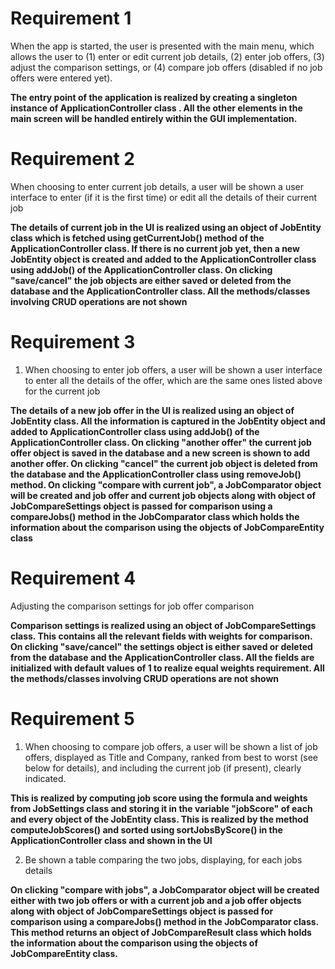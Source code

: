 # **Requirement  1**
When the app is started, the user is presented with the main menu, which allows the user to (1) enter or edit current job details, (2) enter job offers, (3) adjust the comparison settings, or (4) compare job offers (disabled if no job offers were entered yet).

**The entry point of the application is realized by creating a singleton instance of ApplicationController class . All the other elements in the main screen will be handled entirely within the GUI implementation.**

# **Requirement  2**
When choosing to enter current job details, a user will be shown a user interface to enter (if it is the first time) or edit all the details of their current job

**The details of current job in the UI is realized using an object of JobEntity class which is fetched using getCurrentJob() method of the ApplicationController class. If there is no current job yet, then a new JobEntity object is created and added to the ApplicationController class using addJob() of the ApplicationController class. On clicking "save/cancel" the job objects are either saved or deleted from the database and the ApplicationController class. All the methods/classes involving CRUD operations are not shown**

# **Requirement  3**
1.  When choosing to enter job offers, a user will be shown a user interface to enter all the details of the offer, which are the same ones listed above for the current job

**The details of  a new job offer in the UI is realized using an object of JobEntity class. All the information is captured in the JobEntity object and added to ApplicationController class using addJob() of the ApplicationController class. On clicking "another offer" the current job offer object is saved in the database and a new screen is shown to add another offer. On clicking "cancel" the current job object is deleted from the database and the ApplicationController class using removeJob() method. On clicking "compare with current job", a JobComparator object will be created and job offer and current job objects along with object of JobCompareSettings object is passed for comparison using a compareJobs() method in the JobComparator class which holds the information about the comparison using the objects of JobCompareEntity class**

# **Requirement  4**

Adjusting the comparison settings for job offer comparison

**Comparison settings is realized using an object of JobCompareSettings class. This contains all the relevant fields with weights for comparison. On clicking "save/cancel" the settings object is either saved or deleted from the database and the ApplicationController class.  All the fields are initialized with default values of 1 to realize equal weights requirement. All the methods/classes involving CRUD operations are not shown**

# **Requirement  5**
1.  When choosing to compare job offers, a user will be shown a list of job offers, displayed as Title and Company, ranked from best to worst (see below for details), and including the current job (if present), clearly indicated.

**This is realized by computing job score using the formula and weights from JobSettings class and storing it in the variable "jobScore" of each and every object of the JobEntity class. This is realized by the method computeJobScores() and sorted using sortJobsByScore() in the ApplicationController class and shown in the UI**

2. Be shown a table comparing the two jobs, displaying, for each jobs details

**On clicking "compare with jobs", a JobComparator object will be created either with two job offers or with a current job and a job offer objects along with object of JobCompareSettings object is passed for comparison using a compareJobs() method in the JobComparator class. This method returns an object of JobCompareResult class which holds the information about the comparison using the objects of JobCompareEntity class.**
